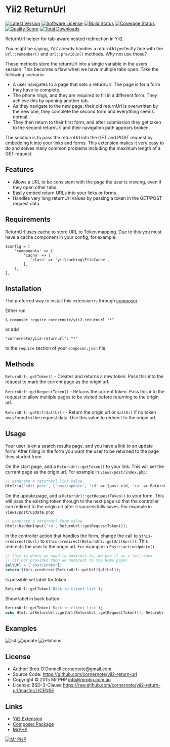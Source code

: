 # Yii2 ReturnUrl

[![Latest Version](https://img.shields.io/github/tag/cornernote/yii2-returnurl.svg?style=flat-square&label=release)](https://github.com/cornernote/yii2-returnurl/tags)
[![Software License](https://img.shields.io/badge/license-BSD-brightgreen.svg?style=flat-square)](LICENSE.md)
[![Build Status](https://img.shields.io/travis/cornernote/yii2-returnurl/master.svg?style=flat-square)](https://travis-ci.org/cornernote/yii2-returnurl)
[![Coverage Status](https://img.shields.io/scrutinizer/coverage/g/cornernote/yii2-returnurl.svg?style=flat-square)](https://scrutinizer-ci.com/g/cornernote/yii2-returnurl/code-structure)
[![Quality Score](https://img.shields.io/scrutinizer/g/cornernote/yii2-returnurl.svg?style=flat-square)](https://scrutinizer-ci.com/g/cornernote/yii2-returnurl)
[![Total Downloads](https://img.shields.io/packagist/dt/cornernote/yii2-returnurl.svg?style=flat-square)](https://packagist.org/packages/cornernote/yii2-returnurl)

ReturnUrl helper for tab-aware nested redirection in Yii2.

You might be saying, Yii2 already handles a returnUrl perfectly fine with the `Url::remember()` and `Url::previous()` methods.  Why not use those?

These methods store the returnUrl into a single variable in the users session.  This becomes a flaw when we have multiple tabs open.  Take the following scenario:

- A user navigates to a page that sets a returnUrl.  The page is for a form they have to complete.
- The phone rings, and they are required to fill in a different form.  They achieve this by opening another tab.
- As they navigate to the new page, their old returnUrl is overwritten by the new one, they complete the second form and everything seems normal.
- They then return to their first form, and after submission they get taken to the second returnUrl and their navigation path appears broken.

The solution is to pass the returnUrl into the GET and POST request by embedding it into your links and forms.  This extension makes it very easy to do and solves many common problems including the maximum length of a GET request.


## Features

- Allows a URL to be consistent with the page the user is viewing, even if they open other tabs.
- Easily embed return URLs into your links or forms.
- Handles very long returnUrl values by passing a token in the GET/POST request data.


## Requirements

ReturnUrl uses cache to store URL to Token mapping.  Due to this you must have a cache component in your config, for example:

```
$config = [
    'components' => [
        'cache' => [
           'class' => 'yii\caching\FileCache',
        ],
    ],
],
```


## Installation

The preferred way to install this extension is through [composer](http://getcomposer.org/download/).

Either run

```
$ composer require cornernote/yii2-returnurl "*"
```

or add

```
"cornernote/yii2-returnurl": "*"
```

to the `require` section of your `composer.json` file.


## Methods

`ReturnUrl::getToken()` - Creates and returns a new token.  Pass this into the request to mark the current page as the origin url.

`ReturnUrl::getRequestToken()` - Returns the current token.  Pass this into the request to allow multiple pages to be visited before returning to the origin url.

`ReturnUrl::getUrl($altUrl)` - Return the origin url or `$altUrl` if no token was found in the request data.  Use this value to redirect to the origin url.


## Usage

Your user is on a search results page, and you have a link to an update form.  After filling in the form you want the user to be returned to the page they started from.

On the start page, add a `ReturnUrl::getToken()` to your link.  This will set the current page as the origin url.  For example in `views/post/index.php`:
```php
// generate a returnUrl link value
Html::a('edit post', ['post/update', 'id' => $post->id, 'ru' => ReturnUrl::getToken()]);
```

On the update page, add a `ReturnUrl::getRequestToken()` to your form.  This will pass the existing token through to the next page so that the controller can redirect to the origin url after it successfully saves.  For example in `views/post/update.php`:
```php
// generate a returnUrl form value
Html::hiddenInput('ru', ReturnUrl::getRequestToken());
```

In the controller action that handles the form, change the call to `$this->redirect($url)` to `$this->redirect(ReturnUrl::getUrl($url))`.  This redirects the user to the origin url.  For example in `Post::actionUpdate()`
```php
// this is where we used to redirect to, we use it as a fail-back
// (if not provided then we redirect to the home page)
$altUrl = ['post/index'];
return $this->redirect(ReturnUrl::getUrl($altUrl));
```

Is possible set label for token
```php
ReturnUrl::getToken('Back to client list');

```
Show label in back button
```php
ReturnUrl::getToken('Back to client list');
echo Html::a(ReturnUrl::getUrl(ReturnUrl::getRequestToken()), ReturnUrl::getUrl());
```


## Examples

![list](https://cloud.githubusercontent.com/assets/51875/8023635/1a1e89ba-0d53-11e5-9a1d-0f7edb45a97c.png)
![update](https://cloud.githubusercontent.com/assets/51875/8023636/1bd293c8-0d53-11e5-94c3-66fba15eff96.png)
![relations](https://cloud.githubusercontent.com/assets/51875/8023634/19eb5e50-0d53-11e5-9d3c-72cc19b06c53.png)


## License

- Author: Brett O'Donnell <cornernote@gmail.com>
- Source Code: https://github.com/cornernote/yii2-return-url
- Copyright © 2015 Mr PHP <info@mrphp.com.au>
- License: BSD-3-Clause https://raw.github.com/cornernote/yii2-return-url/master/LICENSE


## Links

- [Yii2 Extension](http://www.yiiframework.com/extension/yii2-return-url)
- [Composer Package](https://packagist.org/packages/cornernote/yii2-return-url)
- [MrPHP](http://mrphp.com.au)


[![Mr PHP](https://raw.github.com/cornernote/mrphp-assets/master/img/code-banner.png)](http://mrphp.com.au) 
